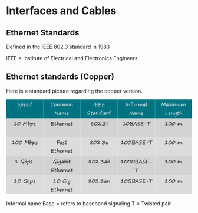<h1>Interfaces and Cables</h1>

<h2>Ethernet Standards</h2>
    
 Defined in the IEEE 802.3 standard in 1983

 IEEE = Institute of Electrical and Electronics Engineers

<h2>Ethernet standards (Copper)</h2>

 Here is a standard picture regarding the copper version.

 ![img](/CCNA/Study%20notes/Interfaces%20and%20Cables/Pictures/Pic1.png)

 Informal name
    Base = refers to baseband signaling
    T = Twisted pair

